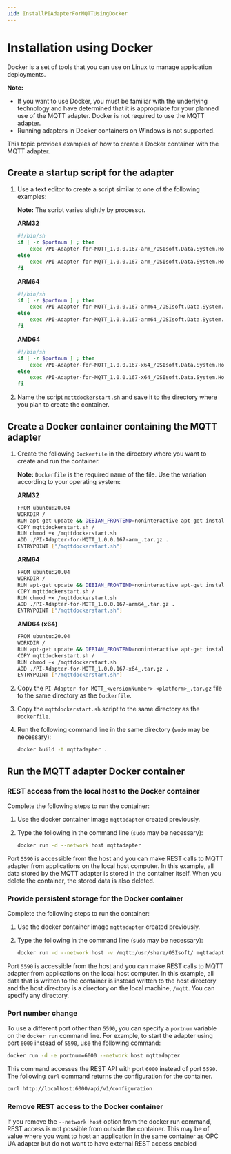```yaml
---
uid: InstallPIAdapterForMQTTUsingDocker
---
```


# Installation using Docker

Docker is a set of tools that you can use on Linux to manage application deployments.

**Note:**<br>

- If you want to use Docker, you must be familiar with the underlying technology and have determined that it is appropriate for your planned use of the MQTT adapter. Docker is not required to use  the MQTT adapter.
- Running adapters in Docker containers on Windows is not supported.

This topic provides examples of how to create a Docker container with the MQTT adapter.

## Create a startup script for the adapter

1. Use a text editor to create a script similar to one of the following examples:

	**Note:** The script varies slightly by processor.

	**ARM32**

	```bash
	#!/bin/sh
	if [ -z $portnum ] ; then
		exec /PI-Adapter-for-MQTT_1.0.0.167-arm_/OSIsoft.Data.System.Host
	else
		exec /PI-Adapter-for-MQTT_1.0.0.167-arm_/OSIsoft.Data.System.Host --port:$portnum
	fi
	```

	**ARM64**

	```bash
	#!/bin/sh
	if [ -z $portnum ] ; then
		exec /PI-Adapter-for-MQTT_1.0.0.167-arm64_/OSIsoft.Data.System.Host
	else
		exec /PI-Adapter-for-MQTT_1.0.0.167-arm64_/OSIsoft.Data.System.Host --port:$portnum
	fi
	```

	**AMD64**
			
	```bash
	#!/bin/sh
	if [ -z $portnum ] ; then
		exec /PI-Adapter-for-MQTT_1.0.0.167-x64_/OSIsoft.Data.System.Host
	else
		exec /PI-Adapter-for-MQTT_1.0.0.167-x64_/OSIsoft.Data.System.Host --port:$portnum
	fi
	```
	
2. Name the script `mqttdockerstart.sh` and save it to the directory where you plan to create the container.

## Create a Docker container containing the MQTT adapter

1. Create the following `Dockerfile` in the directory where you want to create and run the container.

	**Note:** `Dockerfile` is the required name of the file. Use the variation according to your operating system:

	**ARM32**

	```bash
	FROM ubuntu:20.04
	WORKDIR /
	RUN apt-get update && DEBIAN_FRONTEND=noninteractive apt-get install -y ca-certificates libicu60 libssl1.1 curl
	COPY mqttdockerstart.sh /
	RUN chmod +x /mqttdockerstart.sh
	ADD ./PI-Adapter-for-MQTT_1.0.0.167-arm_.tar.gz .
	ENTRYPOINT ["/mqttdockerstart.sh"]
	```
	**ARM64**

	```bash
	FROM ubuntu:20.04
	WORKDIR /
	RUN apt-get update && DEBIAN_FRONTEND=noninteractive apt-get install -y ca-certificates libicu66 libssl1.1 curl
	COPY mqttdockerstart.sh /
	RUN chmod +x /mqttdockerstart.sh
	ADD ./PI-Adapter-for-MQTT_1.0.0.167-arm64_.tar.gz .
	ENTRYPOINT ["/mqttdockerstart.sh"]
	```

	**AMD64 (x64)**

	```bash
	FROM ubuntu:20.04
	WORKDIR /
	RUN apt-get update && DEBIAN_FRONTEND=noninteractive apt-get install -y ca-certificates libicu66 libssl1.1 curl
	COPY mqttdockerstart.sh /
	RUN chmod +x /mqttdockerstart.sh
	ADD ./PI-Adapter-for-MQTT_1.0.0.167-x64_.tar.gz .
	ENTRYPOINT ["/mqttdockerstart.sh"]
	```

2. Copy the `PI-Adapter-for-MQTT_<versionNumber>-<platform>_.tar.gz` file to the same directory as the `Dockerfile`.

3. Copy the `mqttdockerstart.sh` script to the same directory as the `Dockerfile`.

4. Run the following command line in the same directory (`sudo` may be necessary):

	```bash
	docker build -t mqttadapter .
	```

## Run the MQTT adapter Docker container

### REST access from the local host to the Docker container

Complete the following steps to run the container:

1. Use the docker container image `mqttadapter` created previously.
2. Type the following in the command line (`sudo` may be necessary):

	```bash
	docker run -d --network host mqttadapter
	```

Port `5590` is accessible from the host and you can make REST calls to MQTT adapter from applications on the local host computer. In this example, all data stored by the MQTT adapter is stored in the container itself. When you delete the container, the stored data is also deleted.

### Provide persistent storage for the Docker container

Complete the following steps to run the container:

1. Use the docker container image `mqttadapter` created previously.
2. Type the following in the command line (`sudo` may be necessary):

	```bash
	docker run -d --network host -v /mqtt:/usr/share/OSIsoft/ mqttadapter
	```

Port `5590` is accessible from the host and you can make REST calls to MQTT adapter from applications on the local host computer. In this example, all data that is written to the container is instead written to the host directory and the host directory is a directory on the local machine, `/mqtt`. You can specify any directory.

### Port number change

To use a different port other than `5590`, you can specify a `portnum` variable on the `docker run` command line. For example, to start the adapter using port `6000` instead of `5590`, use the following command:

```bash
docker run -d -e portnum=6000 --network host mqttadapter
```

This command accesses the REST API with port `6000` instead of port `5590`. The following `curl` command returns the configuration for the container.

```bash
curl http://localhost:6000/api/v1/configuration
```

### Remove REST access to the Docker container

If you remove the `--network host` option from the docker run command, REST access is not possible from outside the container. This may be of value where you want to host an application in the same container as OPC UA adapter but do not want to have external REST access enabled
